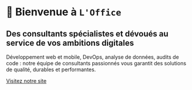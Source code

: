 # 👋 Bienvenue à `L'Office`

## Des consultants spécialistes et dévoués au service de vos ambitions digitales

Développement web et mobile, DevOps, analyse de données, audits de code : notre équipe de consultants passionnés vous garantit des solutions de qualité, durables et performantes.

[Visitez notre site](https://www.loffice.io/)

